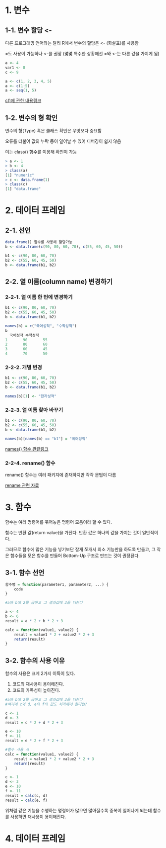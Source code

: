 # 1. 변수



## 1-1. 변수 할당 <-

다른 프로그래밍 언어와는 달리 R에서 변수의 할당은 <- (화살표)를 사용함

=도 사용이 가능하나 <-를 권장 (몇몇 특수한 상황에선 =와 <-는 다른 값을 가지게 됨)

```R	
a <- 4
var1 <- 8
c <- 9

a <- c(1, 2, 3, 4, 5)
a <- c(1:5)
a <- seq(1, 5)
```

[c()에 관한 내용링크](https://www.rdocumentation.org/packages/base/versions/3.6.2/topics/c)



## 1-2. 변수의 형 확인

변수의 형(Type) 혹은 클래스 확인은 무엇보다 중요함

오류를 더불어 값의 누락 등이 일어날 수 있어 디버깅이 쉽지 않음

이는 class() 함수를 이용해 확인이 가능

```R
> a <- 1
> b <- 4
> class(a)
[1] "numeric"
> c <- data.frame(1)
> class(c)
[1] "data.frame"
```



# 2. 데이터 프레임

## 2-1. 선언

```R
data.frame() 함수를 사용해 할당가능
b <- data.frame(c(90, 80, 60, 70), c(55, 60, 45, 50))

b1 <- c(90, 80, 60, 70)
b2 <- c(55, 60, 45, 50)
b <- data.frame(b1, b2)
```



## 2-2. 열 이름(column name)  변경하기

### 2-2-1. 열 이름 한 번에 변경하기

```R
b1 <- c(90, 80, 60, 70)
b2 <- c(55, 60, 45, 50)
b <- data.frame(b1, b2)

names(b) = c("국어성적", "수학성적")
b
  국어성적 수학성적
1       90       55
2       80       60
3       60       45
4       70       50
```



### 2-2-2. 개별 변경

```r
b1 <- c(90, 80, 60, 70)
b2 <- c(55, 60, 45, 50)
b <- data.frame(b1, b2)

names(b)[1] <- "한자성적"
```



### 2-2-3.  열 이름 찾아 바꾸기 

```R
b1 <- c(90, 80, 60, 70)
b2 <- c(55, 60, 45, 50)
b <- data.frame(b1, b2)

names(b)[names(b) == "b1"] = "국어성적"
```

[names() 함수 관련링크](https://www.rdocumentation.org/packages/base/versions/3.6.2/topics/names)



### 2-2-4. rename() 함수

rename() 함수는 여러 패키지에 존재하지만 각각 문법이 다름

[rename 관련 자료](https://rfriend.tistory.com/41)



# 3. 함수

함수는 여러 명령어를 묶어놓은 명령어 모음이라 할 수 있다.

함수는 반환 값(return value)을 가진다. 반환 값은 하나의 값을 가지는 것이 일반적이다.

그러므로 함수에 많은 기능을 넣기보단 잘개 쪼개서 최소 기능만을 하도록 만들고, 그 작은 함수들을 모은 함수를 만들어 Bottom-Up 구조로 만드는 것이 권장된다.



## 3-1. 함수 선언

```R
함수명 = function(parameter1, parameter2, ...) {
    code
}
```



```R
#a와 b에 2를 곱하고 그 결과값에 3을 더한다

a <- 4
b <- 6
result = a * 2 + b * 2 + 3

calc = function(value1, value2) {
    result = value1 * 2 + value2 * 2 + 3
    return(result)
}
```



## 3-2. 함수의 사용 이유

함수의 사용은 크게 2가지 이득이 있다.

1. 코드의 재사용이 용이해진다.
2. 코드의 가독성이 높아진다.

```R
#a와 b에 2를 곱하고 그 결과값에 3을 더한다
#여기에 c와 d, e와 f의 값도 처리해야 한다면?

c <- 1
d <- 3
result = c * 2 + d * 2 + 3

e <- 10
f <- 11
result = e * 2 + f * 2 + 3
```

```R
#함수 사용 시
calc = function(value1, value2) {
    result = value1 * 2 + value2 * 2 + 3
    return(result)
}

c <- 1
d <- 3
e <- 10
f <- 11
result = calc(c, d)
result = calc(e, f)

```

위처럼 같은 기능을 수행하는 명령어가 많으면 많아질수록 중복이 일어나게 되는데 함수를 사용하면 재사용이 용이해진다.



# 4. 데이터 프레임


